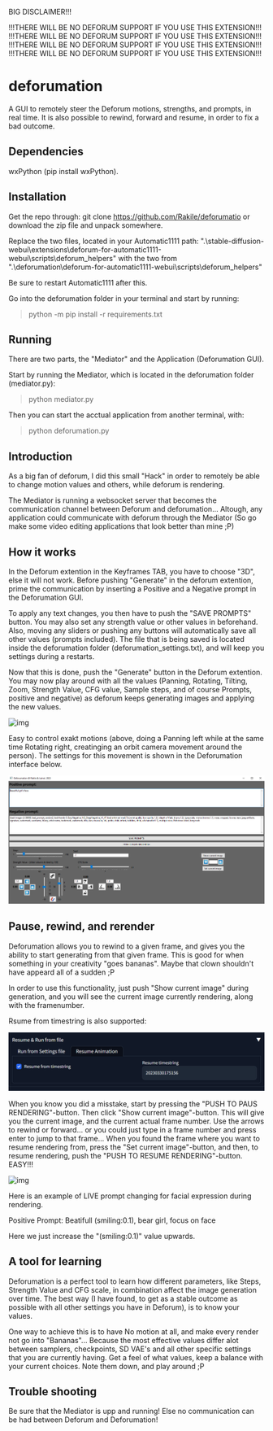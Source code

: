 BIG DISCLAIMER!!!

!!!THERE WILL BE NO DEFORUM SUPPORT IF YOU USE THIS EXTENSION!!!
!!!THERE WILL BE NO DEFORUM SUPPORT IF YOU USE THIS EXTENSION!!!
!!!THERE WILL BE NO DEFORUM SUPPORT IF YOU USE THIS EXTENSION!!!
!!!THERE WILL BE NO DEFORUM SUPPORT IF YOU USE THIS EXTENSION!!!


# deforumation
A GUI to remotely steer the Deforum motions, strengths, and prompts, in real time. It is also possible to rewind, forward and resume, in order to fix a bad outcome.

## Dependencies
wxPython (pip install wxPython).

## Installation
Get the repo through: git clone https://github.com/Rakile/deforumatio  or download the zip file and unpack somewhere.

Replace the two files, located in your Automatic1111 path: ".\stable-diffusion-webui\extensions\deforum-for-automatic1111-webui\scripts\deforum_helpers\"
with the two from ".\deforumation\deforum-for-automatic1111-webui\scripts\deforum_helpers\"

Be sure to restart Automatic1111 after this.

Go into the deforumation folder in your terminal and start by running:

>python -m pip install -r requirements.txt

## Running
There are two parts, the "Mediator" and the Application (Deforumation GUI).

Start by running the Mediator, which is located in the deforumation folder (mediator.py):

>python mediator.py

Then you can start the acctual application from another terminal, with:

>python deforumation.py

## Introduction
As a big fan of deforum, I did this small "Hack" in order to remotely be able to change motion values and others, while deforum is rendering.

The Mediator is running a websocket server that becomes the communication channel between Deforum and deforumation... Altough, any application could communicate with deforum through the Mediator (So go make some video editing applications that look better than mine ;P)

## How it works
In the Deforum extention in the Keyframes TAB, you have to choose "3D", else it will not work.
Before pushing "Generate" in the deforum extention, prime the communication by inserting a Positive and a Negative prompt in the Deforumation GUI.

To apply any text changes, you then have to push the "SAVE PROMPTS" button.
You may also set any strength value or other values in beforehand. Also, moving any sliders or pushing any buttons will automatically save all other values (prompts included). The file that is being saved is located inside the deforumation folder (deforumation_settings.txt), and will keep you settings during a restarts.

Now that this is done, push the "Generate" button in the Deforum extention.
You may now play around with all the values (Panning, Rotating, Tilting, Zoom, Strength Value, CFG value, Sample steps, and of course Prompts, positive and negative) as deforum keeps generating images and applying the new values.

![img](github_images/output.gif)

Easy to control exakt motions (above, doing a Panning left while at the same time Rotating right, creatinging an orbit camera movement around the person). The settings for this movement is shown in the Deforumation interface below.

![img](github_images/newinterface.png)

## Pause, rewind, and rerender
Deforumation allows you to rewind to a given frame, and gives you the ability to start generating from that given frame. This is good for when something in your creativity "goes bananas". Maybe that clown shouldn't have appeard all of a sudden ;P

In order to use this functionality, just push "Show current image" during generation, and you will see the current image currently rendering, along with the framenumber.

Rsume from timestring is also supported:

![img](github_images/resume.PNG)

When you know you did a misstake, start by pressing the "PUSH TO PAUS RENDERING"-button. Then click "Show current image"-button. This will give you the current image, and the current actual frame number. Use the arrows to rewind or forward... or you could just type in a frame number and press enter to jump to that frame... When you found the frame where you want to resume rendering from, press the "Set current image"-button, and then, to resume rendering, push the "PUSH TO RESUME RENDERING"-button. EASY!!!

![img](github_images/smile.gif) 

Here is an example of LIVE prompt changing for facial expression during rendering.

Positive Prompt: Beatifull (smiling:0.1), bear girl, focus on face

Here we just increase the "(smiling:0.1)" value upwards. 

## A tool for learning
Deforumation is a perfect tool to learn how different parameters, like Steps, Strength Value and CFG scale, in combination affect the image generation over time. The best way (I have found, to get as a stable outcome as possible with all other settings you have in Deforum), is to know your values.

One way to achieve this is to have No motion at all, and make every render not go into "Bananas"... Because the most effective values differ alot between samplers, checkpoints, SD VAE's and all other specific settings that you are currently having. Get a feel of what values, keep a balance with your current choices. Note them down, and play around ;P

## Trouble shooting
Be sure that the Mediator is upp and running! Else no communication can be had between Deforum and Deforumation!
